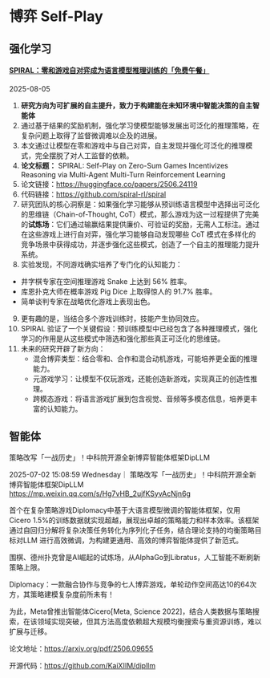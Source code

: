 # 博弈 Self-Play

## 强化学习

#### [SPIRAL：零和游戏自对弈成为语言模型推理训练的「免费午餐」](https://mp.weixin.qq.com/s/jAaM3hD46gFEFGFJdLVVJg)

2025-08-05

1. **研究方向为可扩展的自主提升，致力于构建能在未知环境中智能决策的自主智能体**
2. 通过基于结果的奖励机制，强化学习使模型能够发展出可泛化的推理策略，在复杂问题上取得了监督微调难以企及的进展。
3. 本文通过让模型在零和游戏中与自己对弈，自主发现并强化可泛化的推理模式，完全摆脱了对人工监督的依赖。
4. **论文标题：** SPIRAL: Self-Play on Zero-Sum Games Incentivizes Reasoning via Multi-Agent Multi-Turn Reinforcement Learning
5. 论文链接：https://huggingface.co/papers/2506.24119
6. 代码链接：https://github.com/spiral-rl/spiral
7. 研究团队的核心洞察是：如果强化学习能够从预训练语言模型中选择出可泛化的思维链（Chain-of-Thought, CoT）模式，那么游戏为这一过程提供了完美的**试炼场**：它们通过输赢结果提供廉价、可验证的奖励，无需人工标注。通过在这些游戏上进行自对弈，强化学习能够自动发现哪些 CoT 模式在多样化的竞争场景中获得成功，并逐步强化这些模式，创造了一个自主的推理能力提升系统。
8. 实验发现，不同游戏确实培养了专门化的认知能力：

- 井字棋专家在空间推理游戏 Snake 上达到 56% 胜率。
- 库恩扑克大师在概率游戏 Pig Dice 上取得惊人的 91.7% 胜率。
- 简单谈判专家在战略优化游戏上表现出色。

9. 更有趣的是，当结合多个游戏训练时，技能产生协同效应。
10. SPIRAL 验证了一个关键假设：预训练模型中已经包含了各种推理模式，强化学习的作用是从这些模式中筛选和强化那些真正可泛化的思维链。
11. 未来的研究开辟了新方向：
    - 混合博弈类型：结合零和、合作和混合动机游戏，可能培养更全面的推理能力。
    - 元游戏学习：让模型不仅玩游戏，还能创造新游戏，实现真正的创造性推理。
    - 跨模态游戏：将语言游戏扩展到包含视觉、音频等多模态信息，培养更丰富的认知能力。

## 智能体

策略改写「一战历史」！中科院开源全新博弈智能体框架DipLLM

2025-07-02 15:08:59 Wednesday｜ 策略改写「一战历史」！中科院开源全新博弈智能体框架DipLLM https://mp.weixin.qq.com/s/Hg7vHB_2ujfKSyvAcNjn6g

首个在复杂策略游戏Diplomacy中基于大语言模型微调的智能体框架，仅用Cicero 1.5%的训练数据就实现超越，展现出卓越的策略能力和样本效率。该框架通过自回归分解将复杂决策任务转化为序列化子任务，结合理论支持的均衡策略目标对LLM 进行高效微调，为构建更通用、高效的博弈智能体提供了新范式。

围棋、德州扑克曾是AI崛起的试炼场，从AlphaGo到Libratus，人工智能不断刷新策略上限。

Diplomacy：一款融合协作与竞争的七人博弈游戏，单轮动作空间高达10的64次方，其策略建模复杂度前所未有！

为此，Meta曾推出智能体Cicero[Meta, Science 2022]，结合人类数据与策略搜索，在该领域实现突破，但其方法高度依赖超大规模均衡搜索与重资源训练，难以扩展与迁移。

论文地址：https://arxiv.org/pdf/2506.09655

开源代码：https://github.com/KaiXIIM/dipllm
